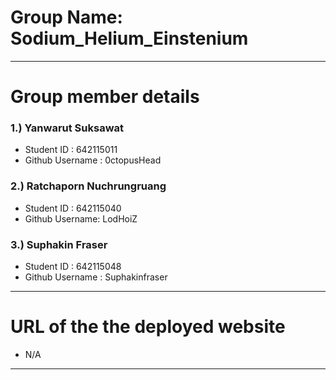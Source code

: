 # Group Name: Sodium_Helium_Einstenium
---

# Group member details


### 1.) Yanwarut Suksawat
 - Student ID : 642115011
 - Github Username : 0ctopusHead 
 
 ### 2.) Ratchaporn Nuchrungruang
 - Student ID : 642115040
 - Github Username: LodHoiZ

 ### 3.) Suphakin Fraser
 - Student ID : 642115048
 - Github Username : Suphakinfraser
 ---

 # URL of the the deployed website
 - N/A
 ---